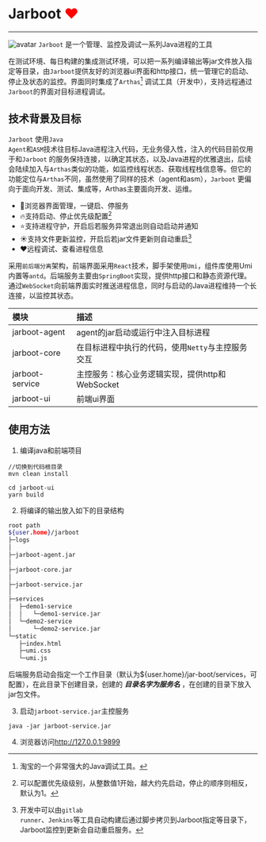 # Jarboot <span style="color:red">&#10084;</span>
---
![avatar]()
<code>Jarboot</code> 是一个管理、监控及调试一系列Java进程的工具

在测试环境、每日构建的集成测试环境，可以把一系列编译输出等jar文件放入指定等目录，由<code>Jarboot</code>提供友好的浏览器ui界面和http接口，统一管理它的启动、停止及状态的监控。界面同时集成了<code>Arthas</code>[^1] 调试工具（开发中），支持远程通过<code>Jarboot</code>的界面对目标进程调试。

## 技术背景及目标
<code>Jarboot</code> 使用<code>Java Agent</code>和<code>ASM</code>技术往目标Java进程注入代码，无业务侵入性，注入的代码目前仅用于和<code>Jarboot</code> 的服务保持连接，以确定其状态，以及Java进程的优雅退出，后续会陆续加入与<code>Arthas</code>类似的功能，如监控线程状态、获取线程栈信息等。但它的功能定位与<code>Arthas</code>不同，虽然使用了同样的技术（agent和asm），<code>Jarboot</code> 更偏向于面向开发、测试、集成等，Arthas主要面向开发、运维。

- 🌈浏览器界面管理，一键启、停服务
- 🔥支持启动、停止优先级配置[^2]
- ⭐️支持进程守护，开启后若服务异常退出则自动启动并通知
- ☀️支持文件更新监控，开启后若jar文件更新则自动重启[^3]
- ❤️远程调试、查看进程信息

采用<code>前后端分离</code>架构，前端界面采用<code>React</code>技术，脚手架使用<code>Umi</code>，组件库使用Umi内置等<code>antd</code>。后端服务主要由<code>SpringBoot</code>实现，提供http接口和静态资源代理。通过<code>WebSocket</code>向前端界面实时推送进程信息，同时与启动的Java进程维持一个长连接，以监控其状态。

模块|描述
:-|:-
jarboot-agent|agent的jar启动或运行中注入目标进程
jarboot-core|在目标进程中执行的代码，使用<code>Netty</code>与主控服务交互
jarboot-service|主控服务：核心业务逻辑实现，提供http和WebSocket
jarboot-ui|前端ui界面

## 使用方法
1. 编译java和前端项目
```
//切换到代码根目录
mvn clean install

cd jarboot-ui
yarn build
```

2. 将编译的输出放入如下的目录结构

```bash
root path
${user.home}/jarboot
├─logs
│
├─jarboot-agent.jar
│
├─jarboot-core.jar
│
├─jarboot-service.jar
│
├─services
│  ├─demo1-service
│  │   └─demo1-service.jar
│  └─demo2-service
│      └─demo2-service.jar
└─static
   ├─index.html
   ├─umi.css
   └─umi.js
```
后端服务启动会指定一个工作目录（默认为${user.home}/jar-boot/services，可配置），在此目录下创建目录，创建的 ***目录名字为服务名*** ，在创建的目录下放入jar包文件。

3. 启动<code>jarboot-service.jar</code>主控服务
```
java -jar jarboot-service.jar
```

4. 浏览器访问<http://127.0.0.1:9899>


[^1]: 淘宝的一个非常强大的Java调试工具。
[^2]: 可以配置优先级级别，从整数值1开始，越大约先启动，停止的顺序则相反，默认为1。
[^3]: 开发中可以由<code>gitlab runner</code>、<code>Jenkins</code>等工具自动构建后通过脚步拷贝到Jarboot指定等目录下，Jarboot监控到更新会自动重启服务。
